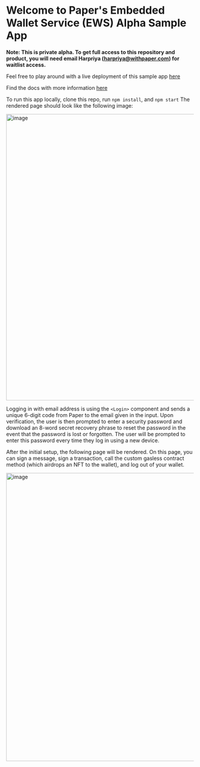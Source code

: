 # Welcome to Paper's Embedded Wallet Service (EWS) Alpha Sample App

**Note: This is private alpha. To get full access to this repository and product, you will need email Harpriya (harpriya@withpaper.com) for waitlist access.**

Feel free to play around with a live deployment of this sample app [here](https://ews-demo.withpaper.com)

Find the docs with more information [here](https://ews.withpaper.com/docs)

To run this app locally, clone this repo, run `npm install`, and `npm start`
The rendered page should look like the following image:

<img width="770" alt="image" src="https://user-images.githubusercontent.com/44563205/210889009-684723d5-e0c7-40c8-94f2-5b589af0b65b.png">

Logging in with email address is using the `<Login>` component and sends a unique 6-digit code from Paper to the email given in the input. Upon verification, the user is then prompted to enter a security password and download an 8-word secret recovery phrase to reset the password in the event that the password is lost or forgotten. The user will be prompted to enter this password every time they log in using a new device.

After the initial setup, the following page will be rendered. On this page, you can sign a message, sign a transaction, call the custom gasless contract method (which airdrops an NFT to the wallet), and log out of your wallet.

<img width="775" alt="image" src="https://user-images.githubusercontent.com/44563205/210889154-eeb4ce92-f20f-494f-a35f-f043388eb3ff.png">
